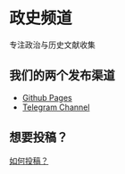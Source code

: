 # 政史频道

专注政治与历史文献收集

## 我们的两个发布渠道

- [Github Pages](https://creeperwater.github.io/ph/)
- [Telegram Channel](https://t.me/politics_history)


## 想要投稿？

[如何投稿？](%E5%A6%82%E4%BD%95%E6%8A%95%E7%A8%BF.md)